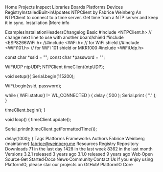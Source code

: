 
Home
Projects
Inspect
Libraries
Boards
Platforms
Devices
RegistryInstalledBuilt-inUpdates
NTPClient by Fabrice Weinberg
An NTPClient to connect to a time server. Get time from a NTP server and keep it in sync.
Installation
|More info

ExamplesInstallationHeadersChangelog
 Basic
#include <NTPClient.h>
// change next line to use with another board/shield
#include <ESP8266WiFi.h>
//#include <WiFi.h> // for WiFi shield
//#include <WiFi101.h> // for WiFi 101 shield or MKR1000
#include <WiFiUdp.h>

const char *ssid     = "<SSID>";
const char *password = "<PASSWORD>";

WiFiUDP ntpUDP;
NTPClient timeClient(ntpUDP);

void setup(){
  Serial.begin(115200);

  WiFi.begin(ssid, password);

  while ( WiFi.status() != WL_CONNECTED ) {
    delay ( 500 );
    Serial.print ( "." );
  }

  timeClient.begin();
}

void loop() {
  timeClient.update();

  Serial.println(timeClient.getFormattedTime());

  delay(1000);
}
Tags
Platforms
Frameworks
Authors
Fabrice Weinberg (maintainer)
fabrice@weinberg.me
Resources
 Registry
 Repository
Downloads
71 in the last day
1428 in the last week
8362 in the last month
Versions
3.2.1 released 3 years ago
3.1.0 released 9 years ago
Web·Open Source·Get Started·Docs·News·Community·Contact Us
If you enjoy using PlatformIO, please star our projects on GitHub!
PlatformIO Core